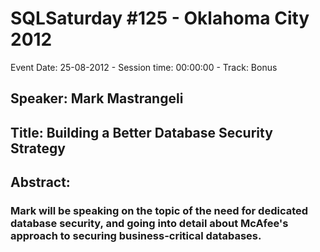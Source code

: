 # SQLSaturday #125 - Oklahoma City 2012
Event Date: 25-08-2012 - Session time: 00:00:00 - Track: Bonus
## Speaker: Mark Mastrangeli
## Title: Building a Better Database Security Strategy
## Abstract:
### Mark will be speaking on the topic of the need for dedicated database security, and going into detail about McAfee's approach to securing business-critical databases.
